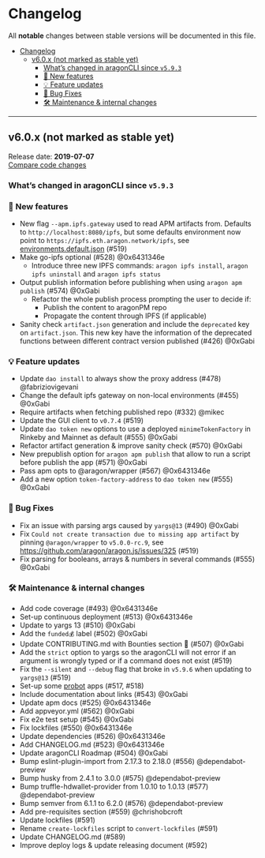 # Changelog

All **notable** changes between stable versions will be documented in this file.

- [Changelog](#Changelog)
  - [v6.0.x (not marked as stable yet)](#v60x-not-marked-as-stable-yet)
    - [What’s changed in aragonCLI since `v5.9.3`](#Whats-changed-in-aragonCLI-since-v593)
    - [🚀 New features](#%F0%9F%9A%80-New-features)
    - [💡 Feature updates](#%F0%9F%92%A1-Feature-updates)
    - [🐛 Bug Fixes](#%F0%9F%90%9B-Bug-Fixes)
    - [🛠️ Maintenance & internal changes](#%F0%9F%9B%A0%EF%B8%8F-Maintenance--internal-changes)
  
---

## v6.0.x (not marked as stable yet)

Release date: **2019-07-07**  
[Compare code changes][v6.0.4]

### What’s changed in aragonCLI since `v5.9.3`

### 🚀 New features

* New flag `--apm.ipfs.gateway` used to read APM artifacts from.
  Defaults to `http://localhost:8080/ipfs`, but some defaults environment now point to `https://ipfs.eth.aragon.network/ipfs`, see [environments.default.json](https://github.com/aragon/aragon-cli/blob/master/packages/aragon-cli/config/environments.default.json) (#519)
* Make go-ipfs optional (#528) @0x6431346e
   * Introduce three new IPFS commands: `aragon ipfs install`, `aragon ipfs uninstall` and `aragon ipfs status`
* Output publish information before publishing when using `aragon apm publish` (#574) @0xGabi
   * Refactor the whole publish process prompting the user to decide if:
      * Publish the content to aragonPM repo
      * Propagate the content through IPFS (if applicable)
* Sanity check `artifact.json` generation and include the `deprecated` key on `artifact.json`. This new key have the information of the deprecated functions between different contract version published (#426) @0xGabi


### 💡 Feature updates

* Update `dao install` to always show the proxy address (#478) @fabriziovigevani
* Change the default ipfs gateway on non-local environments (#455) @0xGabi
* Require artifacts when fetching published repo (#332) @mikec
* Update the GUI client to `v0.7.4` (#519)
* Update `dao token new` options to use a deployed `minimeTokenFactory` in Rinkeby and Mainnet as default (#555) @0xGabi
* Refactor artifact generation & improve sanity check (#570) @0xGabi
* New prepublish option for `aragon apm publish` that allow to run a script before publish the app (#571) @0xGabi
* Pass apm opts to @aragon/wrapper (#567) @0x6431346e
* Add a new option `token-factory-address` to `dao token new` (#555) @0xGabi

### 🐛 Bug Fixes

* Fix an issue with parsing args caused by `yargs@13` (#490) @0xGabi
* Fix `Could not create transaction due to missing app artifact` by pinning `@aragon/wrapper` to `v5.0.0-rc.9`, see <https://github.com/aragon/aragon.js/issues/325> (#519)
* Fix parsing for booleans, arrays & numbers in several commands (#555) @0xGabi
  
### 🛠️ Maintenance & internal changes

* Add code coverage (#493) @0x6431346e
* Set-up continuous deployment (#513) @0x6431346e
* Update to yargs 13 (#510) @0xGabi
* Add the `funded💰` label (#502) @0xGabi
* Update CONTRIBUTING.md with Bounties section 🦅 (#507) @0xGabi
* Add the `strict` option to yargs so the aragonCLI will not error if an argument is wrongly typed or if a command does not exist (#519)
* Fix the `--silent` and `--debug` flag that broke in `v5.9.6` when updating to `yargs@13` (#519)
* Set-up some [probot](https://probot.github.io) apps (#517, #518)
* Include documentation about links (#543) @0xGabi
* Update apm docs (#525) @0x6431346e
* Add appveyor.yml (#562) @0xGabi
* Fix e2e test setup (#545) @0xGabi
* Fix lockfiles (#550) @0x6431346e
* Update dependencies (#526) @0x6431346e
* Add CHANGELOG.md (#523) @0x6431346e
* Update aragonCLI Roadmap (#504) @0xGabi
* Bump eslint-plugin-import from 2.17.3 to 2.18.0 (#556) @dependabot-preview
* Bump husky from 2.4.1 to 3.0.0 (#575) @dependabot-preview
* Bump truffle-hdwallet-provider from 1.0.10 to 1.0.13 (#577) @dependabot-preview
* Bump semver from 6.1.1 to 6.2.0 (#576) @dependabot-preview
* Add pre-requisites section (#559) @chrishobcroft
* Update lockfiles (#591)
* Rename `create-lockfiles` script to `convert-lockfiles` (#591)
* Update CHANGELOG.md (#589)
* Improve deploy logs & update releasing document (#592)

[v6.0.4]: https://github.com/aragon/aragon-cli/compare/v5.9.3...v6.0.4
